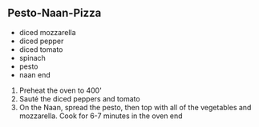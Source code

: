 ## Pesto-Naan-Pizza

- diced mozzarella
- diced pepper
- diced tomato
- spinach
- pesto
- naan
end

1. Preheat the oven to 400'
2. Sauté the diced peppers and tomato
3. On the Naan, spread the pesto, then top with all of the vegetables and mozzarella. Cook for 6-7 minutes in the oven
end